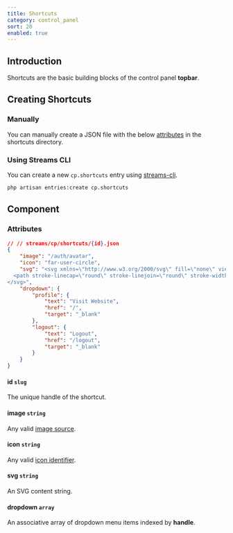 ```yaml
---
title: Shortcuts
category: control_panel
sort: 20
enabled: true
---
```


## Introduction

Shortcuts are the basic building blocks of the control panel **topbar**.

## Creating Shortcuts

### Manually

You can manually create a JSON file with the below [attributes](#attributes) in the shortcuts directory.

### Using Streams CLI

You can create a new `cp.shortcuts` entry using [streams-cli](../cli/introduction).

```bash
php artisan entries:create cp.shortcuts
```

## Component

### Attributes

```json
// // streams/cp/shortcuts/{id}.json
{
    "image": "/auth/avatar",
    "icon": "far-user-circle",
    "svg": "<svg xmlns=\"http://www.w3.org/2000/svg\" fill=\"none\" viewBox=\"0 0 24 24\" stroke=\"currentColor\">
  <path stroke-linecap=\"round\" stroke-linejoin=\"round\" stroke-width=\"2\" d=\"M5.121 17.804A13.937 13.937 0 0112 16c2.5 0 4.847.655 6.879 1.804M15 10a3 3 0 11-6 0 3 3 0 016 0zm6 2a9 9 0 11-18 0 9 9 0 0118 0z\" />
</svg>",
    "dropdown": {
        "profile": {
            "text": "Visit Website",
            "href": "/",
            "target": "_blank"
        },
        "logout": {
            "text": "Logout",
            "href": "/logout",
            "target": "_blank"
        }
    }
}
```

#### id `slug`

The unique handle of the shortcut.

#### image `string`

Any valid [image source](../core/images#image-sources).

#### icon `string`

Any valid [icon identifier](icons).

#### svg `string`

An SVG content string.

#### dropdown `array`

An associative array of dropdown menu items indexed by **handle**.
